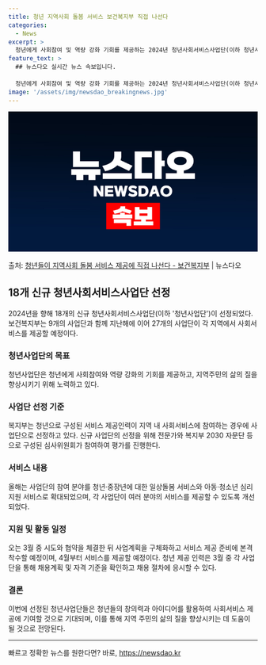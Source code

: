 ```yaml
---
title: 청년 지역사회 돌봄 서비스 보건복지부 직접 나선다
categories:
  - News
excerpt: >
  청년에게 사회참여 및 역량 강화 기회를 제공하는 2024년 청년사회서비스사업단(이하 청년사업단) 18개가신규…
feature_text: >
  ## 뉴스다오 실시간 뉴스 속보입니다.

  청년에게 사회참여 및 역량 강화 기회를 제공하는 2024년 청년사회서비스사업단(이하 청년사업단) 18개가신규…
image: '/assets/img/newsdao_breakingnews.jpg'
---
```


![뉴스다오 속보](/assets/img/newsdao_breakingnews.jpg)

<p>출처: <a href="https://newsdao.kr/3228" rel="dofollow">청년들이 지역사회 돌봄 서비스 제공에 직접 나선다 - 보건복지부</a> | 뉴스다오</p>

<h2 data-ke-size="size26">18개 신규 청년사회서비스사업단 선정</h2>
<p data-ke-size="size16">2024년을 향해 18개의 신규 청년사회서비스사업단(이하 '청년사업단')이 선정되었다. 보건복지부는 9개의 사업단과 함께 지난해에 이어 27개의 사업단이 각 지역에서 사회서비스를 제공할 예정이다.</p>

<h3>청년사업단의 목표</h3>
<p data-ke-size="size16">청년사업단은 청년에게 사회참여와 역량 강화의 기회를 제공하고, 지역주민의 삶의 질을 향상시키기 위해 노력하고 있다.</p>

<h3>사업단 선정 기준</h3>
<p data-ke-size="size16">복지부는 청년으로 구성된 서비스 제공인력이 지역 내 사회서비스에 참여하는 경우에 사업단으로 선정하고 있다. 신규 사업단의 선정을 위해 전문가와 복지부 2030 자문단 등으로 구성된 심사위원회가 참여하여 평가를 진행한다.</p>

<h3>서비스 내용</h3>
<p data-ke-size="size16">올해는 사업단의 참여 분야를 청년·중장년에 대한 일상돌봄 서비스와 아동·청소년 심리지원 서비스로 확대되었으며, 각 사업단이 여러 분야의 서비스를 제공할 수 있도록 개선되었다.</p>

<h3>지원 및 활동 일정</h3>
<p data-ke-size="size16">오는 3월 중 시도와 협약을 체결한 뒤 사업계획을 구체화하고 서비스 제공 준비에 본격 착수할 예정이며, 4월부터 서비스를 제공할 예정이다. 청년 제공 인력은 3월 중 각 사업단을 통해 채용계획 및 자격 기준을 확인하고 채용 절차에 응시할 수 있다.</p>

<h3>결론</h3>
<p data-ke-size="size16">이번에 선정된 청년사업단들은 청년들의 창의력과 아이디어를 활용하여 사회서비스 제공에 기여할 것으로 기대되며, 이를 통해 지역 주민의 삶의 질을 향상시키는 데 도움이 될 것으로 전망된다.</p>

<hr> 

빠르고 정확한 뉴스를 원한다면? 바로, <a href="https://newsdao.kr" rel="dofollow">https://newsdao.kr</a>


